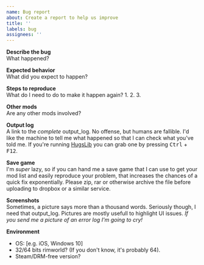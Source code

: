 ```yaml
---
name: Bug report
about: Create a report to help us improve
title: ''
labels: bug
assignees: ''
---
```


**Describe the bug**  
What happened?

**Expected behavior**  
What did you expect to happen?

**Steps to reproduce**  
What do I need to do to make it happen again?
1.
2.
3.

**Other mods**  
Are any other mods involved?

**Output log**  
A link to the _complete_ output_log. No offense, but humans are fallible. I'd like the machine to tell me what happened so that I can check what you've told me. If you're running [HugsLib](https://steamcommunity.com/sharedfiles/filedetails/?id=818773962) you can grab one by pressing <kbd>Ctrl</kbd> + <kbd>F12</kbd>.

**Save game**  
I'm _super_ lazy, so if you can hand me a save game that I can use to get your mod list and easily reproduce your problem, that increases the chances of a quick fix exponentially. Please zip, rar or otherwise archive the file before uploading to dropbox or a similar service.

**Screenshots**  
Sometimes, a picture says more than a thousand words. Seriously though, I need that output_log. Pictures are mostly usefull to highlight UI issues. _If you send me a picture of an error log I'm going to cry!_

**Environment**  
 - OS: [e.g. iOS, Windows 10]
 - 32/64 bits rimworld? (If you don't know, it's probably 64).
 - Steam/DRM-free version?

